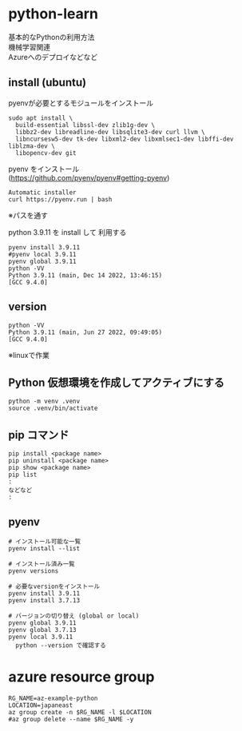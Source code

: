 # python-learn

基本的なPythonの利用方法  
機械学習関連  
Azureへのデプロイなどなど  

## install (ubuntu)

pyenvが必要とするモジュールをインストール
```
sudo apt install \
  build-essential libssl-dev zlib1g-dev \
  libbz2-dev libreadline-dev libsqlite3-dev curl llvm \
  libncursesw5-dev tk-dev libxml2-dev libxmlsec1-dev libffi-dev liblzma-dev \
  libopencv-dev git
```

pyenv をインストール  
(https://github.com/pyenv/pyenv#getting-pyenv)  
```
Automatic installer
curl https://pyenv.run | bash
```
※パスを通す

python 3.9.11 を install して 利用する
```
pyenv install 3.9.11
#pyenv local 3.9.11
pyenv global 3.9.11
python -VV
Python 3.9.11 (main, Dec 14 2022, 13:46:15) 
[GCC 9.4.0]
```

## version
```
python -VV
Python 3.9.11 (main, Jun 27 2022, 09:49:05)
[GCC 9.4.0]
```
※linuxで作業

## Python 仮想環境を作成してアクティブにする
```
python -m venv .venv
source .venv/bin/activate
```

## pip コマンド
```
pip install <package name>
pip uninstall <package name>
pip show <package name>
pip list
:
などなど
:
```

## pyenv

```
# インストール可能な一覧
pyenv install --list

# インストール済み一覧
pyenv versions

# 必要なversionをインストール
pyenv install 3.9.11
pyenv install 3.7.13

# バージョンの切り替え (global or local)
pyenv global 3.9.11
pyenv global 3.7.13
pyenv local 3.9.11
  python --version で確認する
```

# azure resource group

```
RG_NAME=az-example-python
LOCATION=japaneast
az group create -n $RG_NAME -l $LOCATION
#az group delete --name $RG_NAME -y
```
